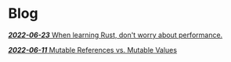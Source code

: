# Blog

[***2022-06-23*** When learning Rust, don't worry about performance.](/blog/dont-worry-about-performance.md)

[***2022-06-11*** Mutable References vs. Mutable Values](/blog/mutable-references-vs-mutable-values.md)
